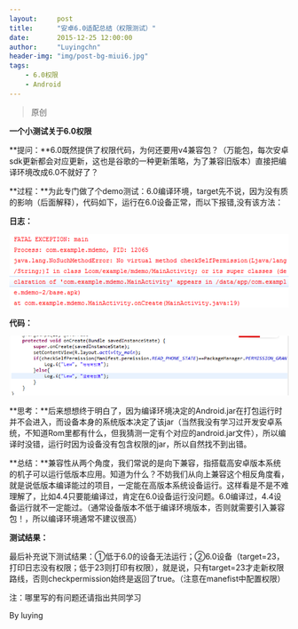 ```yaml
---
layout:     post
title:      "安卓6.0适配总结（权限测试）"
date:       2015-12-25 12:00:00
author:     "Luyingchn"
header-img: "img/post-bg-miui6.jpg"
tags:
    - 6.0权限
    - Android
---
```


> 原创


**一个小测试关于6.0权限**

**提问：**6.0既然提供了权限代码，为何还要用v4兼容包？（万能包，每次安卓sdk更新都会对应更新，这也是谷歌的一种更新策略，为了兼容旧版本）直接把编译环境改成6.0不就好了？

**过程：**为此专门做了个demo测试：6.0编译环境，target先不说，因为没有质的影响（后面解释），代码如下，运行在6.0设备正常，而以下报错,没有该方法：

**日志：**

![](media/84bf19f9670256d1bbcd511897a38b95.png)

**代码：**

![](media/4aa36e0024a2152c017d44f6f1de99f5.png)

**思考：**后来想想终于明白了，因为编译环境决定的Android.jar在打包运行时并不会进入，而设备本身的系统版本决定了该jar（当然我没有学习过开发安卓系统，不知道Rom里都有什么，但我猜测一定有个对应的android.jar文件），所以编译时没错，运行时因为设备没有包含权限的jar，所以自然找不到出错。

**总结：**兼容性从两个角度，我们常说的是向下兼容，指搭载高安卓版本系统的机子可以运行低版本应用。知道为什么？不妨我们从向上兼容这个相反角度看，就是说低版本编译能过的项目，一定能在高版本系统设备运行。这样看是不是不难理解了，比如4.4只要能编译过，肯定在6.0设备运行没问题。6.0编译过，4.4设备运行就不一定能过。（通常设备版本不低于编译环境版本，否则就需要引入兼容包！，所以编译环境通常不建议很高）

**测试结果：**

最后补充说下测试结果：①低于6.0的设备无法运行；②6.0设备（target=23，打印日志没有权限；低于23则打印有权限），就是说，只有target=23才走新权限路线，否则checkpermission始终是返回了true。（注意在manefist中配置权限）

注：哪里写的有问题还请指出共同学习

By luying